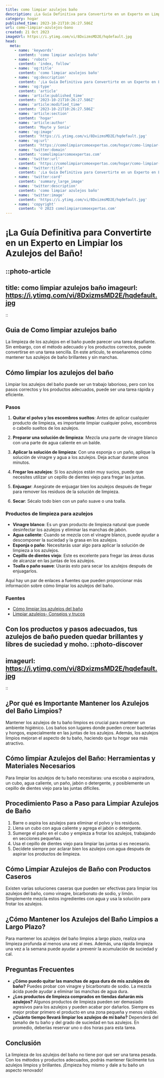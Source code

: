```yaml
---
title: como limpiar azulejos baño
description: ¡La Guía Definitiva para Convertirte en un Experto en Limpiar los Azulejos del Baño!
category: hogar
published_time: 2023-10-21T10:26:27.586Z
url: como-limpiar-azulejos-bano
created: 21 Oct 2023
imageUrl: https://i.ytimg.com/vi/8DxizmsMD2E/hqdefault.jpg
head:
  meta:
    - name: 'keywords'
      content: 'como limpiar azulejos baño'
    - name: 'robots'
      content: 'index, follow'
    - name: 'og:title'
      content: 'como limpiar azulejos baño'
    - name: 'og:description'
      content: '¡La Guía Definitiva para Convertirte en un Experto en Limpiar los Azulejos del Baño!'
    - name: 'og:type'
      content: 'article'
    - name: 'article:published_time'
      content: '2023-10-21T10:26:27.586Z'
    - name: 'article:modified_time'
      content: '2023-10-21T10:26:27.586Z'
    - name: 'article:section'
      content: 'hogar'
    - name: 'article:author'
      content: 'Mayte y Sonia'
    - name: 'og:image'
      content: 'https://i.ytimg.com/vi/8DxizmsMD2E/hqdefault.jpg'
    - name: 'og:url'
      content: 'https://comolimpiarcomoexpertas.com/hogar/como-limpiar-azulejos-bano'
    - name: 'twitter:domain'
      content: 'comolimpiarcomoexpertas.com'
    - name: 'twitter:url'
      content: 'https://comolimpiarcomoexpertas.com/hogar/como-limpiar-azulejos-bano'
    - name: 'twitter:title'
      content: '¡La Guía Definitiva para Convertirte en un Experto en Limpiar los Azulejos del Baño!'
    - name: 'twitter:card'
      content: 'summary_large_image'
    - name: 'twitter:description'
      content: 'como limpiar azulejos baño'
    - name: 'twitter:image'
      content: 'https://i.ytimg.com/vi/8DxizmsMD2E/hqdefault.jpg'
    - name: 'copyright'
      content: '© 2023 comolimpiarcomoexpertas.com'
---
```

# ¡La Guía Definitiva para Convertirte en un Experto en Limpiar los Azulejos del Baño!

::photo-article
---
title: como limpiar azulejos baño
imageurl: https://i.ytimg.com/vi/8DxizmsMD2E/hqdefault.jpg
---
::
## Guia de Como limpiar azulejos baño
La limpieza de los azulejos en el baño puede parecer una tarea desafiante. Sin embargo, con el método adecuado y los productos correctos, puede convertirse en una tarea sencilla. En este artículo, te enseñaremos cómo mantener tus azulejos de baño brillantes y sin manchas.

## Cómo limpiar los azulejos del baño

Limpiar los azulejos del baño puede ser un trabajo laborioso, pero con los pasos correctos y los productos adecuados, puede ser una tarea rápida y eficiente.

### Pasos

1. **Quitar el polvo y los escombros sueltos**: Antes de aplicar cualquier producto de limpieza, es importante limpiar cualquier polvo, escombros o cabello sueltos de los azulejos.

2. **Preparar una solución de limpieza**: Mezcla una parte de vinagre blanco con una parte de agua caliente en un balde.

3. **Aplicar la solución de limpieza**: Con una esponja o un paño, aplique la solución de vinagre y agua a los azulejos. Deja actuar durante unos minutos.

4. **Fregar los azulejos**: Si los azulejos están muy sucios, puede que necesites utilizar un cepillo de dientes viejo para fregar las juntas.

5. **Enjuagar**: Asegúrate de enjuagar bien los azulejos después de fregar para remover los residuos de la solución de limpieza.

6. **Secar**: Sécalo todo bien con un paño suave o una toalla. 

### Productos de limpieza para azulejos

- **Vinagre blanco**: Es un gran producto de limpieza natural que puede desinfectar los azulejos y eliminar las manchas de jabón.
- **Agua caliente**: Cuando se mezcla con el vinagre blanco, puede ayudar a descomponer la suciedad y la grasa en los azulejos.
- **Esponja o paño**: Necesitarás usar algo para aplicar la solución de limpieza a los azulejos.
- **Cepillo de dientes viejo**: Este es excelente para fregar las áreas duras de alcanzar en las juntas de los azulejos.
- **Toalla o paño suave**: Usarás esto para secar los azulejos después de enjuagarlos.

Aquí hay un par de enlaces a fuentes que pueden proporcionar más información sobre cómo limpiar los azulejos del baño.

### Fuentes

- [Cómo limpiar los azulejos del baño](https://www.dummies.com/home-garden/home-improvement/cleaning-stain-removal/how-to-clean-bathroom-tiles/)
- [Limpiar azulejos- Consejos y trucos](https://www.cleanipedia.com/es/mantenimiento-del-hogar/limpieza-general/como-limpiar-azulejos-encimeras-de-cocina-y-mas.html)

Con los productos y pasos adecuados, tus azulejos de baño pueden quedar brillantes y libres de suciedad y moho.
::photo-discover
---
imageurl: https://i.ytimg.com/vi/8DxizmsMD2E/hqdefault.jpg
---
::
## ¿Por qué es Importante Mantener los Azulejos del Baño Limpios?
Mantener los azulejos de tu baño limpios es crucial para mantener un ambiente higiénico. Los baños son lugares donde pueden crecer bacterias y hongos, especialmente en las juntas de los azulejos. Además, los azulejos limpios mejoran el aspecto de tu baño, haciendo que tu hogar sea más atractivo.

## Cómo limpiar Azulejos del Baño: Herramientas y Materiales Necesarios
Para limpiar los azulejos de tu baño necesitaras: una escoba o aspiradora, un cubo, agua caliente, un paño, jabón o detergente, y posiblemente un cepillo de dientes viejo para las juntas difíciles. 

## Procedimiento Paso a Paso para Limpiar Azulejos de Baño 
1. Barre o aspira los azulejos para eliminar el polvo y los residuos.
2. Llena un cubo con agua caliente y agrega el jabón o detergente.
3. Sumerge el paño en el cubo y empieza a frotar los azulejos, trabajando en secciones pequeñas.
4. Usa el cepillo de dientes viejo para limpiar las juntas si es necesario.
5. Decídete siempre por aclarar bien los azulejos con agua después de aspirar los productos de limpieza.

## Cómo Limpiar Azulejos de Baño con Productos Caseros 
Existen varias soluciones caseras que pueden ser efectivas para limpiar los azulejos del baño, como vinagre, bicarbonato de sodio, y limón. Simplemente mezcla estos ingredientes con agua y usa la solución para frotar los azulejos.

## ¿Cómo Mantener los Azulejos del Baño Limpios a Largo Plazo?
Para mantener los azulejos del baño limpios a largo plazo, realiza una limpieza profunda al menos una vez al mes. Además, una rápida limpieza una vez a la semana puede ayudar a prevenir la acumulación de suciedad y cal.

## Preguntas Frecuentes 
- **¿Cómo puedo quitar las manchas de agua dura de mis azulejos de baño?** Puedes probar con vinagre y bicarbonato de sodio. La mezcla ácida puede ayudar a eliminar las manchas de agua dura.
- **¿Los productos de limpieza comprados en tiendas dañarán mis azulejos?** Algunos productos de limpieza pueden ser demasiado agresivos para los azulejos y pueden acabar por dañarlos. Siempre es mejor probar primero el producto en una zona pequeña y menos visible.
- **¿Cuánto tiempo llevará limpiar los azulejos de mi baño?** Dependerá del tamaño de tu baño y del grado de suciedad en tus azulejos. En promedio, deberías reservar uno o dos horas para esta tarea.

## Conclusión 
La limpieza de los azulejos del baño no tiene por qué ser una tarea pesada. Con los métodos y productos adecuados, podrás mantener fácilmente tus azulejos limpios y brillantes. ¡Empieza hoy mismo y dale a tu baño un aspecto renovado!